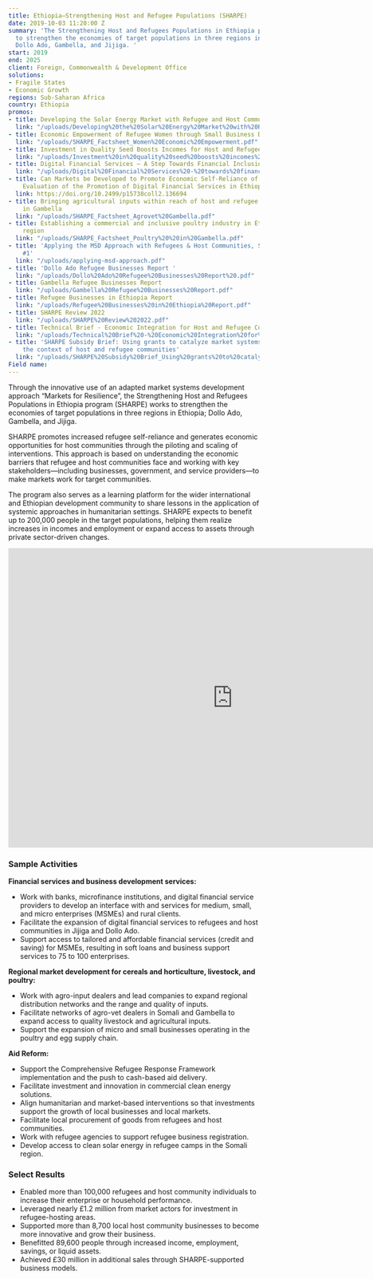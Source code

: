 ```yaml
---
title: Ethiopia—Strengthening Host and Refugee Populations (SHARPE)
date: 2019-10-03 11:20:00 Z
summary: 'The Strengthening Host and Refugees Populations in Ethiopia program works
  to strengthen the economies of target populations in three regions in Ethiopia;
  Dollo Ado, Gambella, and Jijiga. '
start: 2019
end: 2025
client: Foreign, Commonwealth & Development Office
solutions:
- Fragile States
- Economic Growth
regions: Sub-Saharan Africa
country: Ethiopia
promos:
- title: Developing the Solar Energy Market with Refugee and Host Communities
  link: "/uploads/Developing%20the%20Solar%20Energy%20Market%20with%20Refugee%20and%20Host%20Communities.pdf"
- title: Economic Empowerment of Refugee Women through Small Business Development
  link: "/uploads/SHARPE_Factsheet_Women%20Economic%20Empowerment.pdf"
- title: Investment in Quality Seed Boosts Incomes for Host and Refugee Communities
  link: "/uploads/Investment%20in%20quality%20seed%20boosts%20incomes%20for%20host%20and%20refugee%20communities.pdf"
- title: Digital Financial Services – A Step Towards Financial Inclusion for Refugees
  link: "/uploads/Digital%20Financial%20Services%20-%20towards%20financial%20inclusion%20for%20refugees.pdf"
- title: Can Markets be Developed to Promote Economic Self-Reliance of Refugees? An
    Evaluation of the Promotion of Digital Financial Services in Ethiopia by SHARPE
  link: https://doi.org/10.2499/p15738coll2.136694
- title: Bringing agricultural inputs within reach of host and refugee communities
    in Gambella
  link: "/uploads/SHARPE_Factsheet_Agrovet%20Gambella.pdf"
- title: Establishing a commercial and inclusive poultry industry in Ethiopia’s Gambella
    region
  link: "/uploads/SHARPE_Factsheet_Poultry%20%20in%20Gambella.pdf"
- title: 'Applying the MSD Approach with Refugees & Host Communities, SHARPE Learning
    #1'
  link: "/uploads/applying-msd-approach.pdf"
- title: 'Dollo Ado Refugee Businesses Report '
  link: "/uploads/Dollo%20Ado%20Refugee%20Businesses%20Report%20.pdf"
- title: Gambella Refugee Businesses Report
  link: "/uploads/Gambella%20Refugee%20Businesses%20Report.pdf"
- title: Refugee Businesses in Ethiopia Report
  link: "/uploads/Refugee%20Businesses%20in%20Ethiopia%20Report.pdf"
- title: SHARPE Review 2022
  link: "/uploads/SHARPE%20Review%202022.pdf"
- title: Technical Brief - Economic Integration for Host and Refugee Communities
  link: "/uploads/Technical%20Brief%20-%20Economic%20Integration%20for%20Host%20and%20Refugee%20Communities.pdf"
- title: 'SHARPE Subsidy Brief: Using grants to catalyze market systems change in
    the context of host and refugee communities'
  link: "/uploads/SHARPE%20Subsidy%20Brief_Using%20grants%20to%20catalyse%20market%20systems%20change%20in%20the%20context%20of%20host%20and%20refugee%20communities.pdf"
Field name: 
---
```


Through the innovative use of an adapted market systems development approach “Markets for Resilience”, the Strengthening Host and Refugees Populations in Ethiopia program (SHARPE) works to strengthen the economies of target populations in three regions in Ethiopia; Dollo Ado, Gambella, and Jijiga. 

SHARPE promotes increased refugee self-reliance and generates economic opportunities for host communities through the piloting and scaling of interventions. This approach is based on understanding the economic barriers that refugee and host communities face and working with key stakeholders—including businesses, government, and service providers—to make markets work for target communities.

The program also serves as a learning platform for the wider international and Ethiopian development community to share lessons in the application of systemic approaches in humanitarian settings. SHARPE expects to benefit up to 200,000 people in the target populations, helping them realize increases in incomes and employment or expand access to assets through private sector-driven changes.

<iframe src="https://player.vimeo.com/video/575825798" width="900" height="600" frameborder="0" allow="autoplay; fullscreen; picture-in-picture" allowfullscreen></iframe>

### Sample Activities

**Financial services and business development services:**
* Work with banks, microfinance institutions, and digital financial service providers to develop an interface with and services for medium, small, and micro enterprises (MSMEs) and rural clients.
* Facilitate the expansion of digital financial services to refugees and host communities in Jijiga and Dollo Ado.
* Support access to tailored and affordable financial services (credit and saving) for MSMEs, resulting in soft loans and business support services to 75 to 100 enterprises.

**Regional market development for cereals and horticulture, livestock, and poultry:**
* Work with agro-input dealers and lead companies to expand regional distribution networks and the range and quality of inputs. 
* Facilitate networks of agro-vet dealers in Somali and Gambella to expand access to quality livestock and agricultural inputs. 
* Support the expansion of micro and small businesses operating in the poultry and egg supply chain.

**Aid Reform:**
* Support the Comprehensive Refugee Response Framework implementation and the push to cash-based aid delivery.
* Facilitate investment and innovation in commercial clean energy solutions. 
* Align humanitarian and market-based interventions so that investments support the growth of local businesses and local markets.
* Facilitate local procurement of goods from refugees and host communities. 
* Work with refugee agencies to support refugee business registration.
* Develop access to clean solar energy in refugee camps in the Somali region. 

### Select Results

* Enabled more than 100,000 refugees and host community individuals to increase their enterprise or household performance.
* Leveraged nearly £1.2 million from market actors for investment in refugee-hosting areas.
* Supported more than 8,700 local host community businesses to become more innovative and grow their business.
* Benefitted 89,600 people through increased income, employment, savings, or liquid assets. 
* Achieved £30 million in additional sales through SHARPE-supported business models. 